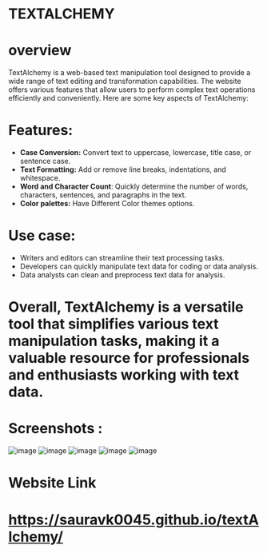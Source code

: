 # TEXTALCHEMY

# overview
 
TextAlchemy is a web-based text manipulation tool designed to provide a wide range of text editing and transformation capabilities. The website offers various features that allow users to perform complex text operations efficiently and conveniently. Here are some key aspects of TextAlchemy:

# Features:
 * **Case Conversion:** Convert text to uppercase, lowercase, title case, or sentence case.
 * **Text Formatting:** Add or remove line breaks, indentations, and whitespace.
 * **Word and Character Count**: Quickly determine the number of words, characters, sentences, and paragraphs in the text.
 *  **Color palettes:** Have Different Color themes options.
# Use case:
 * Writers and editors can streamline their text processing tasks.
 * Developers can quickly manipulate text data for coding or data analysis.
 * Data analysts can clean and preprocess text data for analysis.
# Overall, TextAlchemy is a versatile tool that simplifies various text manipulation tasks, making it a valuable resource for professionals and enthusiasts working with text data.

# Screenshots :
![image](https://github.com/Sauravk0045/textAlchemy/assets/170123208/44525698-f1b3-43b2-9e51-510e279a3d06)
![image](https://github.com/Sauravk0045/textAlchemy/assets/170123208/2909d466-d9d5-4da6-ab4c-8142debf73b7)
![image](https://github.com/Sauravk0045/textAlchemy/assets/170123208/c5ee51b8-5acc-4054-917a-d00b002c4488)
![image](https://github.com/Sauravk0045/textAlchemy/assets/170123208/37c2702a-94cf-4884-a0cc-e0324c2d4846)
![image](https://github.com/Sauravk0045/textAlchemy/assets/170123208/cfc617e6-fdbf-41b2-bb75-4bfb407dde19)

# Website Link
# https://sauravk0045.github.io/textAlchemy/

